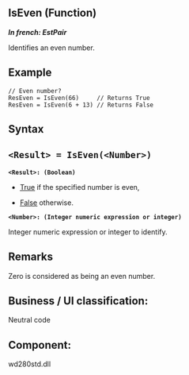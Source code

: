 
## IsEven (Function)

***In french: EstPair***



<a name="XUse"></a>
<a name="Use"></a>
<a name="description"></a>
Identifies an even number.




<a name="Example1"></a>
<a name="sample_code"></a>

## Example


```wl
// Even number?
ResEven = IsEven(66)     // Returns True
ResEven = IsEven(6 + 13) // Returns False
```

<a name="XSYNTAX"></a>
<a name="SYNTAX1"></a>

## Syntax

`<Result> = IsEven(<Number>)`
---

**`<Result>: (Boolean)`**



- <u><u><u><u>True</u></u></u></u> if the specified number is even, 

- <u><u><u><u>False</u></u></u></u> otherwise.




**`<Number>: (Integer numeric expression or integer)`**

Integer numeric expression or integer to identify.  



<a name="NOTE0"></a>
<a name="NOTE0_1"></a>

## Remarks
Zero is considered as being an even number.

<a name="XComponent"></a>

## Business / UI classification:
Neutral code
## Component:
wd280std.dll
